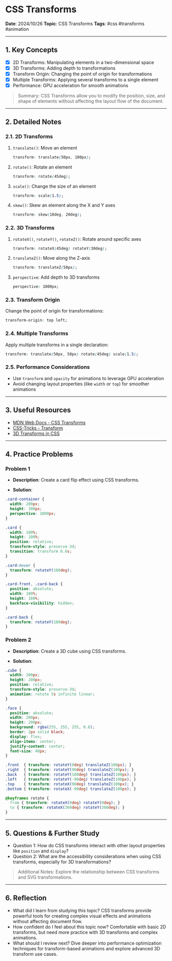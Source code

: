 # CSS Transforms

**Date**: 2024/10/26
**Topic**: CSS Transforms
**Tags**: #css #transforms #animation

---

## 1. Key Concepts

- [x] 2D Transforms: Manipulating elements in a two-dimensional space
- [x] 3D Transforms: Adding depth to transformations
- [x] Transform Origin: Changing the point of origin for transformations
- [x] Multiple Transforms: Applying several transforms to a single element
- [x] Performance: GPU acceleration for smooth animations

> Summary: CSS Transforms allow you to modify the position, size, and shape of elements without affecting the layout flow of the document.

---

## 2. Detailed Notes

### 2.1. 2D Transforms

1. `translate()`: Move an element
   ```css
   transform: translate(50px, 100px);
   ```

2. `rotate()`: Rotate an element
   ```css
   transform: rotate(45deg);
   ```

3. `scale()`: Change the size of an element
   ```css
   transform: scale(1.5);
   ```

4. `skew()`: Skew an element along the X and Y axes
   ```css
   transform: skew(10deg, 20deg);
   ```

### 2.2. 3D Transforms

1. `rotateX()`, `rotateY()`, `rotateZ()`: Rotate around specific axes
   ```css
   transform: rotateX(45deg) rotateY(30deg);
   ```

2. `translateZ()`: Move along the Z-axis
   ```css
   transform: translateZ(50px);
   ```

3. `perspective`: Add depth to 3D transforms
   ```css
   perspective: 1000px;
   ```

### 2.3. Transform Origin

Change the point of origin for transformations:
```css
transform-origin: top left;
```

### 2.4. Multiple Transforms

Apply multiple transforms in a single declaration:
```css
transform: translate(50px, 50px) rotate(45deg) scale(1.5);
```

### 2.5. Performance Considerations

- Use `transform` and `opacity` for animations to leverage GPU acceleration
- Avoid changing layout properties (like `width` or `top`) for smoother animations

---

## 3. Useful Resources

- [MDN Web Docs - CSS Transforms](https://developer.mozilla.org/en-US/docs/Web/CSS/transform)
- [CSS-Tricks - Transform](https://css-tricks.com/almanac/properties/t/transform/)
- [3D Transforms in CSS](https://3dtransforms.desandro.com/)

---

## 4. Practice Problems

### Problem 1

- **Description**: Create a card flip effect using CSS transforms.

- **Solution**:

```css
.card-container {
  width: 200px;
  height: 300px;
  perspective: 1000px;
}

.card {
  width: 100%;
  height: 100%;
  position: relative;
  transform-style: preserve-3d;
  transition: transform 0.6s;
}

.card:hover {
  transform: rotateY(180deg);
}

.card-front, .card-back {
  position: absolute;
  width: 100%;
  height: 100%;
  backface-visibility: hidden;
}

.card-back {
  transform: rotateY(180deg);
}
```

### Problem 2

- **Description**: Create a 3D cube using CSS transforms.

- **Solution**:

```css
.cube {
  width: 200px;
  height: 200px;
  position: relative;
  transform-style: preserve-3d;
  animation: rotate 5s infinite linear;
}

.face {
  position: absolute;
  width: 200px;
  height: 200px;
  background: rgba(255, 255, 255, 0.6);
  border: 2px solid black;
  display: flex;
  align-items: center;
  justify-content: center;
  font-size: 40px;
}

.front  { transform: rotateY(0deg) translateZ(100px); }
.right  { transform: rotateY(90deg) translateZ(100px); }
.back   { transform: rotateY(180deg) translateZ(100px); }
.left   { transform: rotateY(-90deg) translateZ(100px); }
.top    { transform: rotateX(90deg) translateZ(100px); }
.bottom { transform: rotateX(-90deg) translateZ(100px); }

@keyframes rotate {
  from { transform: rotateX(0deg) rotateY(0deg); }
  to { transform: rotateX(360deg) rotateY(360deg); }
}
```

---

## 5. Questions & Further Study

- Question 1: How do CSS transforms interact with other layout properties like `position` and `display`?
- Question 2: What are the accessibility considerations when using CSS transforms, especially for 3D transformations?

> Additional Notes: Explore the relationship between CSS transforms and SVG transformations.

---

## 6. Reflection

- What did I learn from studying this topic? CSS transforms provide powerful tools for creating complex visual effects and animations without affecting document flow.
- How confident do I feel about this topic now? Comfortable with basic 2D transforms, but need more practice with 3D transforms and complex animations.
- What should I review next? Dive deeper into performance optimization techniques for transform-based animations and explore advanced 3D transform use cases.

